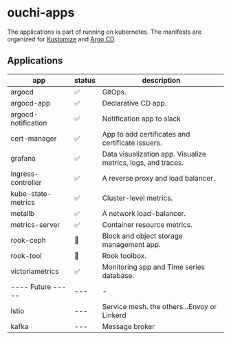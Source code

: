 # ouchi-apps

The applications is part of running on kubernetes.
The manifests are organized for [Kustomize](https://github.com/kubernetes-sigs/kustomize) and [Argo CD](https://github.com/argoproj/argo-cd).

## Applications

| app                 | status | description                                                  |
| ------------------- | ------ | ------------------------------------------------------------ |
| argocd              | ✅      | GitOps.                                                      |
| argocd-app          | ✅      | Declarative CD app.                                          |
| argocd-notification | ✅      | Notification app to slack                                    |
| cert-manager        | ✅      | App to add certificates and certificate issuers.             |
| grafana             | ✅      | Data visualization app. Visualize metrics, logs, and traces. |
| ingress-controller  | ✅      | A reverse proxy and load balancer.                           |
| kube-state-metrics  | ✅      | Cluster-level metrics.                                       |
| metallb             | ✅      | A network load-balancer.                                     |
| metrics-server      | ✅      | Container resource metrics.                                  |
| rook-ceph           | 🚧      | Block and object storage management app.                     |
| rook-tool           | 🚧      | Rook toolbox.                                                |
| victoriametrics     | ✅      | Monitoring app and Time series database.                     |
| ---- Future -----   | ---    | -                                                            |
| Istio               | ---    | Service mesh. the others...Envoy or Linkerd                  |
| kafka               | ---    | Message broker                                               |

